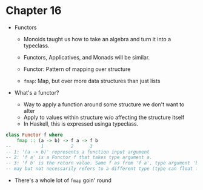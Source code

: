 # Chapter 16

- Functors
    - Monoids taught us how to take an algebra and turn it into a typeclass.
    - Functors, Applicatives, and Monads will be similar.

    - Functor: Pattern of mapping over structure
    - `fmap`: Map, but over more data structures than just lists

- What's a functor?
    - Way to apply a function around some structure we don't want to alter
    - Apply to values within structure w/o affecting the structure itself
    - In Haskell, this is expressed usinga typeclass.

```haskell
class Functor f where
    fmap :: (a -> b) -> f a -> f b
--           1          2      3
-- 1: '(a -> b)' represents a function input argument
-- 2: 'f a' is a Functor f that takes type argument a.
-- 3: 'f b' is the return value. Same f as from 'f a', type argument 'b'
-- may but not necessarily refers to a different type (type can float from 'a').
```

- There's a whole lot of `fmap` goin' round
